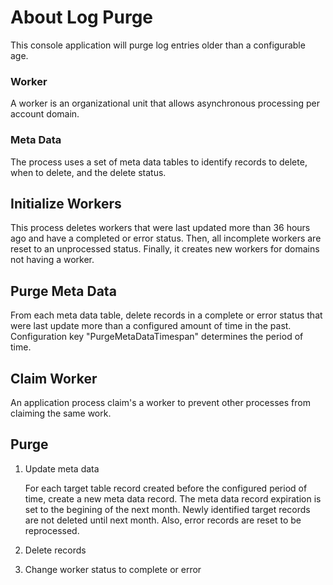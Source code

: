 ﻿# About Log Purge

This console application will purge log entries older than a configurable age.

### Worker

A worker is an organizational unit that allows asynchronous processing per account domain.

### Meta Data

The process uses a set of meta data tables to identify records to delete, when to delete, and the delete status.

## Initialize Workers

This process deletes workers that were last updated more than 36 hours ago and have a completed or error status.  Then, all incomplete workers are reset to an unprocessed status.  Finally, it creates new workers for domains not having a worker.

## Purge Meta Data

From each meta data table, delete records in a complete or error status that were last update more than a configured amount of time in the past. Configuration key "PurgeMetaDataTimespan" determines the period of time.

## Claim Worker

An application process claim's a worker to prevent other processes from claiming the same work.

## Purge

1. Update meta data

   For each target table record created before the configured period of time, create a new meta data record.  The meta data record expiration is set to the begining of the next month.  Newly identified target records are not deleted until next month.  Also, error records are reset to be reprocessed.

2. Delete records

3. Change worker status to complete or error